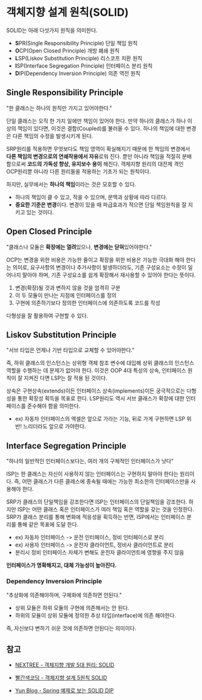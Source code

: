 # 객체지향 설계 원칙(SOLID)

SOLID는 아래 다섯가지 원칙을 의미한다.

- **S**PR(Single Responsibility Principle) 단일 책임 원칙
- **O**CP(Open Closed Principle) 개방 폐쇄 원칙
- **L**SP(Liskov Substitution Principle) 리스코프 치환 원칙
- **I**SP(Interface Segregation Principle) 인터페이스 분리 원칙
- **D**IP(Dependency Inversion Principle) 의존 역전 원칙



## Single Responsibility Principle

"한 클래스는 하나의 원칙만 가지고 있어야한다."

단일 클래스는 오직 한 가지 일에만 책임이 있어야 한다. 만약 하나의 클래스가 하나 이상의 책임이 있다면, 이것은 결합(Coupled)를 불러올 수 있다. 하나의 책임에 대한 변경은 다른 책임의 수정을 발생시키게 된다.

SRP원리를 적용하면 무엇보다도 책임 영역이 확실해지기 때문에 한 책임의 변경에서 **다른 책임의 변경으로의 연쇄작용에서 자유**로워 진다. 뿐만 아니라 책임을 적절히 분배함으로써 **코드의 가독성 향상, 유지보수 용이** 해진다. 객체지향 원리의 대전제 격인 OCP원리뿐 아니라 다른 원리들을 적용하는 기초가 되는 원칙이다.

하지만, 실무에서는 **하나의 책임**이라는 것은 모호할 수 있다.
- 하나의 책임이 클 수 있고, 작을 수 있으며, 문맥과 상황에 따라 다르다.
- **중요한 기준은 변경**이다. 변경이 있을 때 파급효과가 적으면 단일 책임원칙을 잘 지키고 있는 것이다.

## Open Closed Principle

"클래스나 모듈은 **확장에는 열려**있으나, **변경에는 닫혀**있어야한다."

OCP는 변경을 위한 비용은 가능한 줄이고 확장을 위한 비용은 가능한 극대화 해야 한다는 의미로, 요구사항의 변경이나 추가사항이 발생하더라도, 기존 구성요소는 수정이 일어나지 말아야 하며, 기존 구성요소를 쉽게 확장해서 재사용할 수 있어야 한다는 뜻이다.

1. 변경(확장)될 것과 변하지 않을 것을 엄격히 구분
2. 이 두 모듈이 만나는 지점에 인터페이스를 정의
3. 구현에 의존하기보다 정의한 인터페이스에 의존하도록 코드를 작성

다형성을 잘 활용하여 구현할 수 있다.

## Liskov Substitution Principle

"서브 타입은 언제나 기반 타입으로 교체할 수 있어야한다."

즉, 하위 클래스의 인스턴스는 상위형 객체 참조 변수에 대입해 상위 클래스의 인스턴스 역할을 수행하는 데 문제가 없어야 한다. 이것은 OOP 4대 특성의 상속, 인터페이스 원칙이 잘 지켜진 다면 LSP는 잘 적용 된 것이다.

상속은 구현상속(extends)이든 인터페이스 상속(implements)이든 궁극적으로는 다형성을 통한 확장성 획득을 목표로 한다. LSP원리도 역시 서브 클래스가 확장에 대한 인터페이스를 준수해야 함을 의미한다.

- ex) 자동차 인터페이스의 엑셀은 앞으로 가라는 기능, 뒤로 가게 구현하면 LSP 위반! 느리더라도 앞으로 가야한다.

## Interface Segregation Principle

"하나의 일반적인 인터페이스보다는, 여러 개의 구체적인 인터페이스가 낫다"

ISP는 한 클래스는 자신이 사용하지 않는 인터페이스는 구현하지 말아야 한다는 원리이다. 즉, 어떤 클래스가 다른 클래스에 종속될 때에는 가능한 최소한의 인터페이스만을 사용해야 한다.

SRP가 클래스의 단일책임을 강조한다면 ISP는 인터페이스의 단일책임을 강조한다. 하지만 ISP는 어떤 클래스 혹은 인터페이스가 여러 책임 혹은 역할을 갖는 것을 인정한다. SRP가 클래스 분리를 통해 변화에 적응성을 획득하는 반면, ISP에서는 인터페이스 분리를 통해 같은 목표에 도달 한다.

- ex) 자동차 인터페이스 -> 운전 인터페이스, 정비 인터페이스로 분리
- ex) 사용자 인터페이스 -> 운전자 클라이언트, 정비사 클라이언트로 분리
- 분리시 정비 인터페이스 자체가 변해도 운전자 클라이언트에 영향을 주지 않음

**인터페이스가 명확해지고, 대체 가능성이 높아진다.**

### Dependency Inversion Principle

"추상화에 의존해야하며, 구체화에 의존하면 안된다."

- 상위 모듈은 하위 모듈의 구현에 의존해서는 안 된다.
- 하위의 모듈이 상위 모듈에 정의한 추상 타입(interface)에 의존 해야한다.

즉, 자신보다 변하기 쉬운 것에 의존하면 안된다는 의미이다.

## 참고

- [NEXTREE - 객체지향 개발 5대 원리: SOLID](http://www.nextree.co.kr/p6960/)

- [빨간색코딩 - 객체지향 설계 5원칙 SOLID ](https://sjh836.tistory.com/159)
- [Yun Blog - Spring 예제로 보는 SOLID DIP](https://cheese10yun.github.io/spring-solid-dip/)